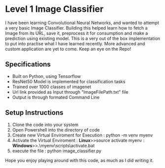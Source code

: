 <h1> Level 1 Image Classifier </h1>

I have been learning Convolutional Neural Networks, and wanted to attempt a very basic Image Classifier.
Building this helped learn how to fetch a Image from its URL, save it, preprocess it for consumption and make a prediction using existing model.
This is a very out of the box implementation to put into practise what I have learned recently.
More advanced and custom application are yet to come.
Keep an eye on the Repo!

<h2> Specifications </h2>
<ul>
  <li>Built on Python, using Tensorflow</li>
  <li>ResNet50 Model is implemented for classification tasks</li>
  <li>Trained over 1000 classes of imagenet</li>
  <li>Url link provided as Input through "ImageFilePath.txt" file</li>
  <li>Output is through formated Command Line</li>
</ul>

<h2>Setup Instructions</h2>
<ol>
  <li>Clone the code into your system</li>
  <li>Open Powershell into the directory of code</li>
  <li>Create new Virtual Enviroment for Execution : python -m venv myenv</li>
  <li>Activate the Virtual Enviroment : <b>Linux</b>>>source activate myenv : <b>Windows</b>>>.\myenv\scripts\activate.bat</li>
  <li>execute the file : python image_classifier.py</li>
</ol>

Hope you enjoy playing around with this code, as much as I did writing it.
